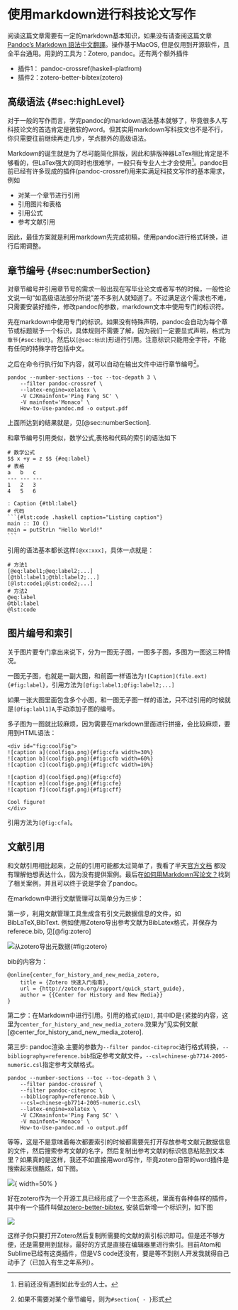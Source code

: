 # 使用markdown进行科技论文写作

阅读这篇文章需要有一定的markdown基本知识，如果没有请查阅这篇文章[Pandoc’s Markdown 語法中文翻譯](http://pages.tzengyuxio.me/pandoci/)。操作基于MacOS, 但是仅用到开源软件，且全平台通用。用到的工具为：Zotero, pandoc。还有两个额外插件

- 插件1： pandoc-crossref(haskell-platfrom)
- 插件2：zotero-better-bibtex(zotero)

## 高级语法 {#sec:highLevel}

对于一般的写作而言，学完pandoc的markdown语法基本就够了，毕竟很多人写科技论文的首选肯定是微软的word。但其实用markdown写科技文也不是不行，你只需要往前继续再走几步，学点额外的高级语法。

Markdown的诞生就是为了尽可能简化排版，因此和排版神器LaTex相比肯定是不够看的，但LaTex强大的同时也很难学，一般只有专业人士才会使用[^1]。pandoc目前已经有许多现成的插件(pandoc-crossref)用来实满足科技文写作的基本需求，例如

- 对某一个章节进行引用
- 引用图片和表格
- 引用公式
- 参考文献引用

因此，最佳方案就是利用markdown先完成初稿，使用pandoc进行格式转换，进行后期调整。

[^1]: 目前还没有遇到如此专业的人士。

## 章节编号 {#sec:numberSection}

对章节编号并引用章节号的需求一般出现在写毕业论文或者写书的时候，一般性论文说一句“如高级语法部分所说”差不多别人就知道了。不过满足这个需求也不难，只需要安装好插件，修改pandoc的参数，markdown文本中使用专门的标识符。

先在markdown中使用专门的标识。如果没有特殊声明，pandoc会自动为每个章节或标题赋予一个标识，具体规则不需要了解，因为我们一定要显式声明，格式为`章节{#sec:标识}`。然后以`[@sec:标识]`形进行引用。注意标识只能用全字符，不能有任何的特殊字符包括中文。

之后在命令行执行如下内容，就可以自动在输出文件中进行章节编号[^2]。

[^2]: 如果不需要对某个章节编号，则为`#section{ - }`形式

```shell
pandoc --number-sections --toc --toc-depath 3 \
    --filter pandoc-crossref \
    --latex-engine=xelatex \
    -V CJKmainfont='Ping Fang SC' \
    -V mainfont='Monaco' \
    How-to-Use-pandoc.md -o output.pdf
```

上面所达到的结果就是，见[@sec:numberSection].

和章节编号引用类似，数学公式,表格和代码的索引的语法如下

````shell
# 数学公式
$$ x +y = z $$ {#eq:label}
# 表格
a   b   c
--- --- ---
1   2   3
4   5   6

: Caption {#tbl:label}
# 代码
```{#lst:code .haskell caption="Listing caption"}
main :: IO ()
main = putStrLn "Hello World!"
```
````

引用的语法基本都长这样`[@xx:xxx]`，具体一点就是：

```shell
# 方法1
[@eq:label1;@eq:label2;...]
[@tbl:label1;@tbl:label2;...]
[@lst:code1;@lst:code2;...]
# 方法2
@eq:label
@tbl:label
@lst:code
```

## 图片编号和索引

关于图片要专门拿出来说下，分为一图无子图，一图多子图，多图为一图这三种情况。

一图无子图，也就是一副大图，和前面一样语法为`![Caption](file.ext){#fig:label}`，引用方法为`[@fig:label1;@fig:label2;...]`

如果一张大图里面包含多个小图，和一图无子图一样的语法，只不过引用的时候就是`[@fig:labl1]A`,手动添加子图的编号。

多子图为一图就比较麻烦，因为需要在markdown里面进行拼接，会比较麻烦，要用到HTML语法：

```shell
<div id="fig:coolFig">
![caption a](coolfiga.png){#fig:cfa width=30%}
![caption b](coolfigb.png){#fig:cfb width=60%}
![caption c](coolfigb.png){#fig:cfc width=10%}

![caption d](coolfigd.png){#fig:cfd}
![caption e](coolfige.png){#fig:cfe}
![caption f](coolfigf.png){#fig:cff}

Cool figure!
</div>
```

引用方法为`[@fig:cfa]`。

## 文献引用

和文献引用相比起来，之前的引用可能都太过简单了，我看了半天[官方文档](http://pandoc.org/MANUAL.html#citations) 都没有理解他想表达什么，因为没有提供案例。最后在[如何用Markdown写论文？](http://www.jianshu.com/p/b0ac7ae98100)找到了相关案例，并且可以终于说是学会了pandoc。

在markdown中进行文献管理可以简单分为三步：

第一步，利用文献管理工具生成含有引文元数据信息的文件，如BibLaTeX,BibText. 例如使用Zotero导出参考文献为BibLatex格式，并保存为referece.bib, 见[@fig:zotero]

![从zotero导出元数据](http://oex750gzt.bkt.clouddn.com/17-12-5/69160844.jpg){#fig:zotero}

bib的内容为：

```BibLaTeX
@online{center_for_history_and_new_media_zotero,
	title = {Zotero 快速入门指南},
	url = {http://zotero.org/support/quick_start_guide},
	author = {{Center for History and New Media}}
}
```

第二步：在Markdown中进行引用。引用的格式`[@ID]`, 其中ID是`{`紧接的内容，这里为`center_for_history_and_new_media_zotero`.效果为"见实例文献[@center_for_history_and_new_media_zotero].

第三步: pandoc渲染.主要的参数为`--filter pandoc-citeproc`进行格式转换，`--bibliography=reference.bib`指定参考文献文件，`--csl=chinese-gb7714-2005-numeric.csl`指定参考文献格式。

```shell
pandoc --number-sections --toc --toc-depath 3 \
    --filter pandoc-crossref \
    --filter pandoc-citeproc \
    --bibliography=reference.bib \
    --csl=chinese-gb7714-2005-numeric.csl\
    --latex-engine=xelatex \
    -V CJKmainfont='Ping Fang SC' \
    -V mainfont='Monaco' \
    How-to-Use-pandoc.md -o output.pdf
```

等等，这是不是意味着每次都要索引的时候都需要先打开存放参考文献元数据信息的文件，然后搜索参考文献的名字，然后复制出参考文献的标识信息粘贴到文本里？如果真的是这样，我还不如直接用word写作，毕竟zotero自带的word插件是搜索起来很酷炫，如下图。

![](http://oex750gzt.bkt.clouddn.com/17-12-6/79786874.jpg){ width=50% }

好在zotero作为一个开源工具已经形成了一个生态系统，里面有各种各样的插件，其中有一个插件叫做[zotero-better-bibtex](https://github.com/retorquere/zotero-better-bibtex), 安装后新增一个标识列，如下图

![](http://oex750gzt.bkt.clouddn.com/17-12-6/28617605.jpg)

这样子你只要打开Zotero然后复制所需要的文献的索引标识即可。但是还不够方便，还是需要用到鼠标，最好的方式是直接在编辑器里进行索引。目前Atom和Sublime已经有这类插件，但是VS code还没有，要是等不到别人开发我就得自己动手了（已加入有生之年系列）。
